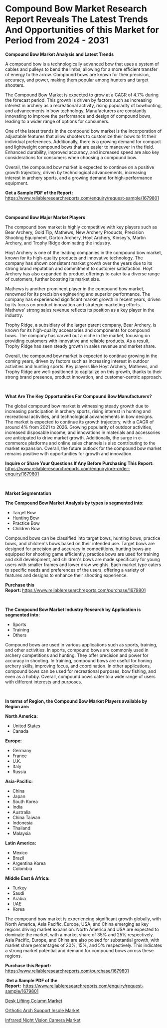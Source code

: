 <p><h1>Compound Bow Market Research Report Reveals The Latest Trends And Opportunities of this Market for Period from 2024 - 2031</h1></p><p><strong>Compound Bow Market Analysis and Latest Trends</strong></p>
<p><p>A compound bow is a technologically advanced bow that uses a system of cables and pulleys to bend the limbs, allowing for a more efficient transfer of energy to the arrow. Compound bows are known for their precision, accuracy, and power, making them popular among hunters and target shooters.</p><p>The Compound Bow Market is expected to grow at a CAGR of 4.7% during the forecast period. This growth is driven by factors such as increasing interest in archery as a recreational activity, rising popularity of bowhunting, and advancements in bow technology. Manufacturers are constantly innovating to improve the performance and design of compound bows, leading to a wider range of options for consumers.</p><p>One of the latest trends in the compound bow market is the incorporation of adjustable features that allow shooters to customize their bows to fit their individual preferences. Additionally, there is a growing demand for compact and lightweight compound bows that are easier to maneuver in the field. Enhanced durability, improved accuracy, and increased speed are also key considerations for consumers when choosing a compound bow.</p><p>Overall, the compound bow market is expected to continue on a positive growth trajectory, driven by technological advancements, increasing interest in archery sports, and a growing demand for high-performance equipment.</p></p>
<p><strong>Get a Sample PDF of the Report:&nbsp;</strong> <a href="https://www.reliableresearchreports.com/enquiry/request-sample/1679801">https://www.reliableresearchreports.com/enquiry/request-sample/1679801</a></p>
<p>&nbsp;</p>
<p><strong>Compound Bow Major Market Players</strong></p>
<p><p>The compound bow market is highly competitive with key players such as Bear Archery, Gold Tip, Mathews, New Archery Products, Precision Shooting Equipment, Darton Archery, Hoyt Archery, Kinsey's, Martin Archery, and Trophy Ridge dominating the industry.</p><p>Hoyt Archery is one of the leading companies in the compound bow market, known for its high-quality products and innovative technology. The company has shown consistent market growth over the years due to its strong brand reputation and commitment to customer satisfaction. Hoyt Archery has also expanded its product offerings to cater to a diverse range of customers, further boosting its market size.</p><p>Mathews is another prominent player in the compound bow market, renowned for its precision engineering and superior performance. The company has experienced significant market growth in recent years, driven by its focus on product innovation and strategic marketing efforts. Mathews' strong sales revenue reflects its position as a key player in the industry.</p><p>Trophy Ridge, a subsidiary of the larger parent company, Bear Archery, is known for its high-quality accessories and components for compound bows. The company has carved out a niche in the market, focusing on providing customers with innovative and reliable products. As a result, Trophy Ridge has seen steady growth in sales revenue and market share.</p><p>Overall, the compound bow market is expected to continue growing in the coming years, driven by factors such as increasing interest in outdoor activities and hunting sports. Key players like Hoyt Archery, Mathews, and Trophy Ridge are well-positioned to capitalize on this growth, thanks to their strong brand presence, product innovation, and customer-centric approach.</p></p>
<p>&nbsp;</p>
<p><strong>What Are The Key Opportunities For Compound Bow Manufacturers?</strong></p>
<p><p>The global compound bow market is witnessing steady growth due to increasing participation in archery sports, rising interest in hunting and recreational activities, and technological advancements in bow designs. The market is expected to continue its growth trajectory, with a CAGR of around 4% from 2021 to 2026. Growing popularity of outdoor activities, increased disposable income, and innovations in materials and accessories are anticipated to drive market growth. Additionally, the surge in e-commerce platforms and online sales channels is also contributing to the market expansion. Overall, the future outlook for the compound bow market remains positive with opportunities for growth and innovation.</p></p>
<p><strong>Inquire or Share Your Questions If Any Before Purchasing This Report:</strong> <a href="https://www.reliableresearchreports.com/enquiry/pre-order-enquiry/1679801">https://www.reliableresearchreports.com/enquiry/pre-order-enquiry/1679801</a></p>
<p>&nbsp;</p>
<p><strong>Market Segmentation</strong></p>
<p><strong>The Compound Bow Market Analysis by types is segmented into:</strong></p>
<p><ul><li>Target Bow</li><li>Hunting Bow</li><li>Practice Bow</li><li>Children Bow</li></ul></p>
<p><p>Compound bows can be classified into target bows, hunting bows, practice bows, and children's bows based on their intended use. Target bows are designed for precision and accuracy in competitions, hunting bows are equipped for shooting game efficiently, practice bows are used for training and skill development, and children's bows are made specifically for young users with smaller frames and lower draw weights. Each market type caters to specific needs and preferences of the users, offering a variety of features and designs to enhance their shooting experience.</p></p>
<p><strong>Purchase this Report:&nbsp;</strong><a href="https://www.reliableresearchreports.com/purchase/1679801">https://www.reliableresearchreports.com/purchase/1679801</a></p>
<p>&nbsp;</p>
<p><strong>The Compound Bow Market Industry Research by Application is segmented into:</strong></p>
<p><ul><li>Sports</li><li>Training</li><li>Others</li></ul></p>
<p><p>Compound bows are used in various applications such as sports, training, and other activities. In sports, compound bows are commonly used in archery competitions and hunting. They offer precision and power for accuracy in shooting. In training, compound bows are useful for honing archery skills, improving focus, and coordination. In other applications, compound bows can be used for recreational purposes, bow fishing, and even as a hobby. Overall, compound bows cater to a wide range of users with different interests and purposes.</p></p>
<p>&nbsp;</p>
<p><strong>In terms of Region, the Compound Bow Market Players available by Region are:</strong></p>
<p>
    <p> <strong> North America: </strong>
        <ul>
            <li>United States</li>
            <li>Canada</li>
        </ul>
        </p> 
    <p> <strong> Europe: </strong>
        <ul>
            <li>Germany</li>
            <li>France</li>
            <li>U.K.</li>
            <li>Italy</li>
            <li>Russia</li>
        </ul>
        </p> 
    <p> <strong> Asia-Pacific: </strong>
        <ul>
            <li>China</li>
            <li>Japan</li>
            <li>South Korea</li>
            <li>India</li>
            <li>Australia</li>
            <li>China Taiwan</li>
            <li>Indonesia</li>
            <li>Thailand</li>
            <li>Malaysia</li>
        </ul>
        </p> 
    <p> <strong> Latin America: </strong>
        <ul>
            <li>Mexico</li>
            <li>Brazil</li>
            <li>Argentina Korea</li>
            <li>Colombia</li>
        </ul>
        </p> 
    <p> <strong> Middle East & Africa: </strong>
        <ul>
            <li>Turkey</li>
            <li>Saudi</li>
            <li>Arabia</li>
            <li>UAE</li>
            <li>Korea</li>
        </ul>
    </p>
    </p>
<p><p>The compound bow market is experiencing significant growth globally, with North America, Asia Pacific, Europe, USA, and China emerging as key regions driving market expansion. North America and USA are expected to dominate the market, with a market share of 35% and 25% respectively. Asia Pacific, Europe, and China are also poised for substantial growth, with market share percentages of 20%, 15%, and 5% respectively. This indicates a strong market potential and demand for compound bows across these regions.</p></p>
<p><strong>Purchase this Report: </strong><a href="https://www.reliableresearchreports.com/purchase/1679801">https://www.reliableresearchreports.com/purchase/1679801</a></p>
<p>&nbsp;<strong>Get a Sample PDF of the Report:&nbsp;&nbsp;</strong><a href="https://www.reliableresearchreports.com/enquiry/request-sample/1679801">https://www.reliableresearchreports.com/enquiry/request-sample/1679801</a></p>
<p><strong></strong></p>
<p><p><a href="https://github.com/kufem1/Market-Research-Report-List-1/blob/main/desk-lifting-column-market.md">Desk Lifting Column Market</a></p><p><a href="https://github.com/singletonthaxterkelliehr2df/Market-Research-Report-List-1/blob/main/orthotic-arch-support-insole-market.md">Orthotic Arch Support Insole Market</a></p><p><a href="https://github.com/kosella/Market-Research-Report-List-2/blob/main/infrared-night-vision-camera-market.md">Infrared Night Vision Camera Market</a></p></p>